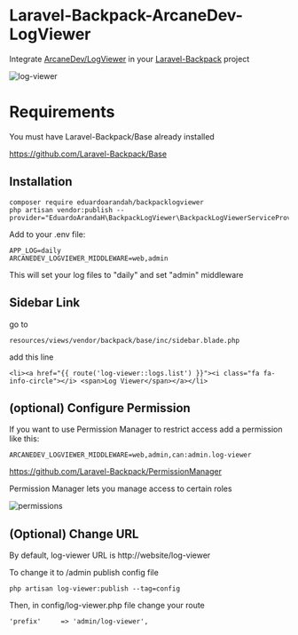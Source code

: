 # Laravel-Backpack-ArcaneDev-LogViewer

Integrate [ArcaneDev/LogViewer](https://github.com/ARCANEDEV/LogViewer) in your [Laravel-Backpack](https://github.com/Laravel-Backpack/Base) project

![log-viewer](https://user-images.githubusercontent.com/4065733/33958155-4463c27c-e009-11e7-860c-aae56b2b368f.png)

# Requirements

You must have Laravel-Backpack/Base already installed

https://github.com/Laravel-Backpack/Base

## Installation

	composer require eduardoarandah/backpacklogviewer
	php artisan vendor:publish --provider="EduardoArandaH\BackpackLogViewer\BackpackLogViewerServiceProvider"

Add to your .env file:

	APP_LOG=daily
	ARCANEDEV_LOGVIEWER_MIDDLEWARE=web,admin

This will set your log files to "daily" and set "admin" middleware

## Sidebar Link

go to 

	resources/views/vendor/backpack/base/inc/sidebar.blade.php

add this line 

	<li><a href="{{ route('log-viewer::logs.list') }}"><i class="fa fa-info-circle"></i> <span>Log Viewer</span></a></li>

## (optional) Configure Permission

If you want to use Permission Manager to restrict access 
add a permission like this:

	ARCANEDEV_LOGVIEWER_MIDDLEWARE=web,admin,can:admin.log-viewer

https://github.com/Laravel-Backpack/PermissionManager 

Permission Manager lets you manage access to certain roles

![permissions](https://user-images.githubusercontent.com/4065733/33958159-46963c1e-e009-11e7-9c14-d9da8cb6f810.png)

## (Optional) Change URL

By default, log-viewer URL is http://website/log-viewer 

To change it to /admin publish config file

	php artisan log-viewer:publish --tag=config

Then, in config/log-viewer.php file change your route

	'prefix'     => 'admin/log-viewer',